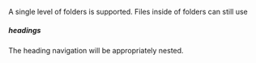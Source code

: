 ﻿A single level of folders is supported. Files inside of folders can still use

##### headings

The heading navigation will be appropriately nested.